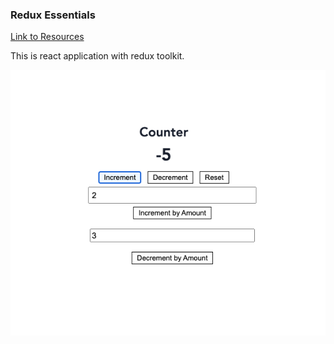 ### Redux Essentials

[Link to Resources](https://redux.js.org/tutorials/essentials/part-2-app-structure)

This is react application with redux toolkit.

![Counter](/counter.png)
